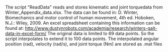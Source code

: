 The script "ReadData" reads and stores kinematic and joint torquedata from Winter_Appendix_data.xlsx. The data can be found in:
D. Winter, Biomechanics and motor control of human movement, 4th ed. Hoboken, N.J.: Wiley, 2009.
An excel spreadsheet containing this information can be found at: http://www.dustynrobots.com/academia/research/winters-gait-data-in-excel-form/
The original data is limited to 69 data points. So the script interpolates to extend it to 100 data points.
The interpolated angular position (rad), velocity (rad/s), and joint torque (Nm) are stored as .mat files
